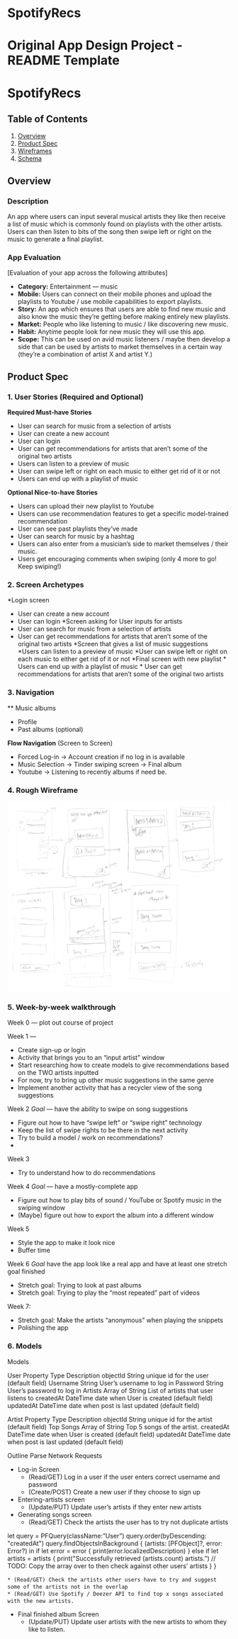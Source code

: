 # SpotifyRecs

Original App Design Project - README Template
===

# SpotifyRecs

## Table of Contents
1. [Overview](#Overview)
1. [Product Spec](#Product-Spec)
1. [Wireframes](#Wireframes)
2. [Schema](#Schema)

## Overview
### Description
An app where users can input several musical artists they like then receive a list of music which is commonly found on playlists with the other artists. Users can then listen to bits of the song then swipe left or right on the music to generate a final playlist.

### App Evaluation
[Evaluation of your app across the following attributes]
- **Category:**
Entertainment — music
- **Mobile:**
Users can connect on their mobile phones and upload the playlists to Youtube / use mobile capabilities to export playlists.
- **Story:**
An app which ensures that users are able to find new music and also know the music they’re getting before making entirely new playlists.
- **Market:**
People who like listening to music / like discovering new music.
- **Habit:**
Anytime people look for new music they will use this app.
- **Scope:**
This can be used on avid music listeners / maybe then develop a side that can be used by artists to market themselves in a certain way (they’re a combination of artist X and artist Y.)

## Product Spec

### 1. User Stories (Required and Optional)

**Required Must-have Stories**

* User can search for music from a selection of artists
* User can create a new account
* User can login
* User can get recommendations for artists that aren’t some of the original two artists
* Users can listen to a preview of music
* User can swipe left or right on each music to either get rid of it or not
* Users can end up with a playlist of music

**Optional Nice-to-have Stories**

* Users can upload their new playlist to Youtube
* Users can use recommendation features to get a specific model-trained recommendation
* User can see past playlists they’ve made
* User can search for music by a hashtag
* Users can also enter from a musician’s side to market themselves / their music.
* Users get encouraging comments when swiping (only 4 more to go! Keep swiping!)

### 2. Screen Archetypes

*Login screen
   * User can create a new account
   * User can login
*Screen asking for User inputs for artists
   * User can search for music from a selection of artists
   * User can get recommendations for artists that aren’t some of the original two artists
*Screen that gives a list of music suggestions
	*Users can listen to a preview of music
	*User can swipe left or right on each music to either get rid of it or not
*Final screen with new playlist
	* Users can end up with a playlist of music
	* User can get recommendations for artists that aren’t some of the original two artists

### 3. Navigation

** Music albums
* Profile
* Past albums (optional)

**Flow Navigation** (Screen to Screen)
* Forced Log-in -> Account creation if no log in is available
* Music Selection -> Tinder swiping screen -> Final album
* Youtube -> Listening to recently albums if need be.

### 4. Rough Wireframe
![The wireframe diagram](https://github.com/cstepin/CapstoneProject/blob/main/Capstone%20Project%20Wireframe.jpg)

### 5. Week-by-week walkthrough

Week 0 — plot out course of project

Week 1 — 
- Create sign-up or login
- Activity that brings you to an “input artist” window
- Start researching how to create models to give recommendations based on the TWO artists inputted
- For now, try to bring up other music suggestions in the same genre
- Implement another activity that has a recycler view of the song suggestions 

Week 2 *Goal* — have the ability to swipe on song suggestions
- Figure out how to have “swipe left” or “swipe right” technology
- Keep the list of swipe rights to be there in the next activity
- Try to build a model / work on recommendations?
- 

Week 3
- Try to understand how to do recommendations

Week 4 *Goal* — have a mostly-complete app
- Figure out how to play bits of sound / YouTube or Spotify music in the swiping window
- (Maybe) figure out how to export the album into a different window

Week 5
- Style the app to make it look nice
- Buffer time

Week 6 *Goal* have the app look like a real app and have at least one stretch goal finished
- Stretch goal: Trying to look at past albums
- Stretch goal: Trying to play the “most repeated” part of videos

Week 7:
- Stretch goal: Make the artists “anonymous” when playing the snippets
- Polishing the app

### 6. Models


Models

User
Property	Type	Description
objectId	String	unique id for the user (default field)
Username           	String	User’s username to log in
Password	String	User’s password to log in
Artists	Array of String	List of artists that user listens to
createdAt	DateTime	date when User is created (default field)
updatedAt	DateTime	date when post is last updated (default field)

Artist
Property	Type	Description
objectId	String	unique id for the artist (default field)
Top Songs	Array of String	Top 5 songs of the artist.
createdAt	DateTime	date when User is created (default field)
updatedAt	DateTime	date when post is last updated (default field)

Outline Parse Network Requests

* Log-in Screen
    * (Read/GET) Log in a user if the user enters correct username and password
    * (Create/POST) Create a new user if they choose to sign up
* Entering-artists screen
    * (Update/PUT) Update user’s artists if they enter new artists
* Generating songs screen
    * (Read/GET) Check the artists the user has to try not duplicate artists

let query = PFQuery(className:”User”)
query.order(byDescending: "createdAt")
query.findObjectsInBackground { (artists: [PFObject]?, error: Error?) in
   if let error = error { 
      print(error.localizedDescription)
   } else if let artists = artists {
      print("Successfully retrieved \(artists.count) artists.”)
  // TODO: Copy the array over to then check against other users’ artists
   }
}

    * (Read/GET) Check the artists other users have to try and suggest some of the artists not in the overlap
    * (Read/GET) Use Spotify / Deezer API to find top x songs associated with the new artists.
* Final finished album Screen 
    * (Update/PUT) Update user artists with the new artists to whom they like to listen.

